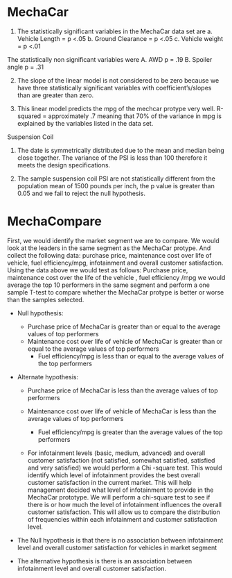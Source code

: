 # MechaCar
1. The statistically significant variables in the MechaCar data set are 
a. Vehicle Length = p <.05
b. Ground Clearance  = p <.05
c. Vehicle weight =  p <.01

The statistically non significant variables were 
A. AWD  p = .19
B. Spoiler angle p = .31

2. The slope of the linear model is not considered to be zero because we have three statistically significant variables with coefficient’s/slopes than are greater than zero. 

3. This linear model predicts the mpg of the mechcar protype very well. R-squared = approximately .7 meaning that 70% of the variance in mpg is explained by the variables listed in the data set. 






Suspension Coil
1. The date is symmetrically distributed due to the mean and median being close together. The variance of the PSI is less than 100 therefore it meets the design specifications. 


2. The sample suspension coil PSI are not statistically different from the population mean of 1500 pounds per inch, the p value is greater than 0.05 and we fail to reject the null hypothesis. 

# MechaCompare
First, we would identify the market segment we are to compare. We would look at the leaders in the same segment as the MechaCar protype. And collect the following data: purchase price, maintenance cost over life of vehicle, fuel efficiency/mpg, infotainment and overall customer satisfaction. 
Using the data above we would test as follows: 
Purchase price, maintenance cost over the life of the vehicle , fuel efficiency /mpg we would average the top 10 performers in the same segment and perform a one sample T-test to compare whether the MechaCar protype is better or worse than the samples selected. 

* Null hypothesis: 
	* Purchase price of MechaCar is greater than or equal to the average values of top performers
	* Maintenance cost over life of vehicle of MechaCar is greater than or equal to the average values of top performers
       * Fuel efficiency/mpg is less than or equal to the average values of the top performers
* Alternate hypothesis: 
	* Purchase price of MechaCar is less than the average values of top performers
	* Maintenance cost over life of vehicle of MechaCar is less than the average values of top performers
        * Fuel efficiency/mpg is greater than the average values of the top performers	
	
	* For infotainment levels (basic, medium, advanced) and overall customer satisfaction (not satisfied, somewhat satisfied, satisfied and very satisfied) we would perform a Chi -square test. This would identify which level of infotainment provides the best overall customer satisfaction in the current market. This will help management decided what level of infotainment to provide in the MechaCar prototype. We will perform a chi-square test to see if there is or how much the level of infotainment influences the overall customer satisfaction. This will allow us to compare the distribution of frequencies within each infotainment and customer satisfaction level.   
	
* The Null hypothesis is that there is no association between infotainment level and overall customer satisfaction for vehicles in market segment 
* The alternative hypothesis is there is an association between infotainment level and overall customer satisfaction. 
